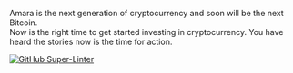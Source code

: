 Amara is the next generation of cryptocurrency and soon will be the next Bitcoin.  
Now is the right time to get started investing in cryptocurrency.
You have heard the stories now is the time for action.

[![GitHub Super-Linter](https://github.com/<OWNER>/<REPOSITORY>/workflows/Lint%20Code%20Base/badge.svg)](https://github.com/marketplace/actions/super-linter)
